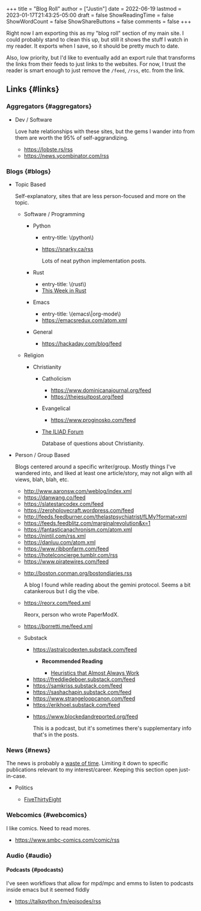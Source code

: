 +++
title = "Blog Roll"
author = ["Justin"]
date = 2022-06-19
lastmod = 2023-01-17T21:43:25-05:00
draft = false
ShowReadingTime = false
ShowWordCount = false
ShowShareButtons = false
comments = false
+++

Right now I am exporting this as my "blog roll" section of my main
site. I could probably stand to clean this up, but still it shows the stuff I
watch in my reader. It exports when I save, so it should be pretty much to
date.

Also, low priority, but I'd like to eventually add an export rule that transforms the
links from their feeds to just links to the websites. For now, I trust the
reader is smart enough to just remove the `/feed`, `/rss`, etc. from the link.


## Links {#links}


### Aggregators {#aggregators}

<!--list-separator-->

-  Dev / Software

    Love hate relationships with these sites, but the gems I wander into from them
    are worth the 95% of self-aggrandizing.

    <!--list-separator-->

    -  <https://lobste.rs/rss>

    <!--list-separator-->

    -  <https://news.ycombinator.com/rss>


### Blogs {#blogs}

<!--list-separator-->

-  Topic Based

    Self-explanatory, sites that are less person-focused and more on the topic.

    <!--list-separator-->

    -  Software / Programming

        <!--list-separator-->

        -  Python

            <!--list-separator-->

            -  entry-title: \\(python\\)

            <!--list-separator-->

            -  <https://snarky.ca/rss>

                Lots of neat python implementation posts.

        <!--list-separator-->

        -  Rust

            <!--list-separator-->

            -  entry-title: \\(rust\\)

            <!--list-separator-->

            -  [This Week in Rust](https://this-week-in-rust.org/rss.xml)

        <!--list-separator-->

        -  Emacs

            <!--list-separator-->

            -  entry-title: \\(emacs\\|org-mode\\)

            <!--list-separator-->

            -  <https://emacsredux.com/atom.xml>

        <!--list-separator-->

        -  General

            <!--list-separator-->

            -  <https://hackaday.com/blog/feed>

    <!--list-separator-->

    -  Religion

        <!--list-separator-->

        -  Christianity

            <!--list-separator-->

            -  Catholicism

                <!--list-separator-->

                -  <https://www.dominicanajournal.org/feed>

                <!--list-separator-->

                -  <https://thejesuitpost.org/feed>

            <!--list-separator-->

            -  Evangelical

                <!--list-separator-->

                -  <https://www.proginosko.com/feed>

            <!--list-separator-->

            -  [The ILIAD Forum](https://www.iliadforum.com/blog-feed.xml)

                Database of questions about Christianity.

<!--list-separator-->

-  Person / Group Based

    Blogs centered around a specific writer/group. Mostly things I've wandered into,
    and liked at least one article/story, may not align with all views, blah, blah, etc.

    <!--list-separator-->

    -  <http://www.aaronsw.com/weblog/index.xml>

    <!--list-separator-->

    -  <https://danwang.co/feed>

    <!--list-separator-->

    -  <https://slatestarcodex.com/feed>

    <!--list-separator-->

    -  <https://zerohplovecraft.wordpress.com/feed>

    <!--list-separator-->

    -  <http://feeds.feedburner.com/thelastpsychiatrist/fLMy?format=xml>

    <!--list-separator-->

    -  <https://feeds.feedblitz.com/marginalrevolution&x=1>

    <!--list-separator-->

    -  <https://fantasticanachronism.com/atom.xml>

    <!--list-separator-->

    -  <https://nintil.com/rss.xml>

    <!--list-separator-->

    -  <https://danluu.com/atom.xml>

    <!--list-separator-->

    -  <https://www.ribbonfarm.com/feed>

    <!--list-separator-->

    -  <https://hotelconcierge.tumblr.com/rss>

    <!--list-separator-->

    -  <https://www.piratewires.com/feed>

    <!--list-separator-->

    -  <http://boston.conman.org/bostondiaries.rss>

        A blog I found while reading about the gemini protocol. Seems a bit catankerous
        but I dig the vibe.

    <!--list-separator-->

    -  <https://reorx.com/feed.xml>

        Reorx, person who wrote PaperModX.

    <!--list-separator-->

    -  <https://borretti.me/feed.xml>

    <!--list-separator-->

    -  Substack

        <!--list-separator-->

        -  <https://astralcodexten.substack.com/feed>

            <!--list-separator-->

            -  ****Recommended Reading****

                <!--list-separator-->

                -  [Heuristics that Almost Always Work](https://astralcodexten.substack.com/p/heuristics-that-almost-always-work)

        <!--list-separator-->

        -  <https://freddiedeboer.substack.com/feed>

        <!--list-separator-->

        -  <https://samkriss.substack.com/feed>

        <!--list-separator-->

        -  <https://sashachapin.substack.com/feed>

        <!--list-separator-->

        -  <https://www.strangeloopcanon.com/feed>

        <!--list-separator-->

        -  <https://erikhoel.substack.com/feed>

        <!--list-separator-->

        -  <https://www.blockedandreported.org/feed>

            This is a podcast, but it's sometimes there's supplementary info that's in the posts.


### News {#news}

The news is probably a  [waste of time](http://www.aaronsw.com/weblog/hatethenews). Limiting it down to specific publications
relevant to my interest/career. Keeping this section open just-in-case.

<!--list-separator-->

-  Politics

    <!--list-separator-->

    -  [FiveThirtyEight](https://fivethirtyeight.com/features/feed)


### Webcomics {#webcomics}

I like comics. Need to read mores.

<!--list-separator-->

-  <https://www.smbc-comics.com/comic/rss>


### Audio {#audio}


#### Podcasts {#podcasts}

I've seen workflows that allow for mpd/mpc and emms to listen to podcasts inside
emacs but it seemed fiddly

<!--list-separator-->

-  <https://talkpython.fm/episodes/rss>
